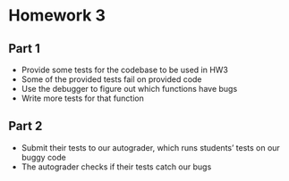 # Homework 3

## Part 1 
- Provide some tests for the codebase to be used in HW3 
- Some of the provided tests fail on provided code
- Use the debugger to figure out which functions have bugs
- Write more tests for that function 

 

## Part 2 
- Submit their tests to our autograder, which runs students’ tests on our buggy code
- The autograder checks if their tests catch our bugs 
